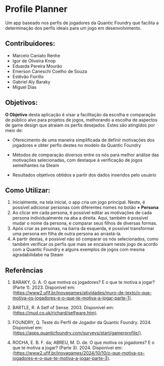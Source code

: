 # Profile Planner
Um app baseado nos perfis de jogadores da Quantic Foundry que facilita a determinação dos perfis ideais para um jogo em desenvolvimento.


## Contribuidores:
* Marcelo Caniato Renhe
* Igor de Oliveira Knop
* Eduarda Pereira Mourão
* Emerson Caneschi Coelho de Souza
* Estêvão Fiorillo
* Gabriel Aly Baraky
* Miguel Dias


## Objetivos:
**O Objetivo** desta aplicação é visar a facilitação da escolha e comparação de público alvo para projetos de jogos, melhorando a escolha de aspectos de game design que atraiam os perfis desejados. Estes são atingidos por meio de:

* Oferecimento de uma maneira simplificada de definir motivações dos jogadores e obter perfis destes no modelo da Quantic Foundry

* Métodos de comparação diversos entre os nós para melhor análise das motivações selecionadas, com destaque à verificação de jogos semelhantes na Steam

* Resultados objetivos obtidos a partir dos dados inseridos pelo usuário


## Como Utilizar:

1. Inicialmente, na tela inicial, o app cria um jogo principal. Neste, é possível adicionar personas com diferentes nomes no botão **+ Persona** 
2. Ao clicar em cada persona, é possível editar as motivações de cada persona individualmente na aba a direita. Aqui, também é possível mudar o nome da persona, e comparar seus filhos de diversas formas.
3. Após criar as personas, na barra da esquerda, é possível transformar uma persona em filha de outra persona ao arrastá-la.
4. A partir destas, é possível não só comparar os nós selecionados, como também verificar os perfis que mais se encaixam neste jogo de acordo com a Quantic Foundry e alguns exemplos de jogos com mesma agradabilidabe na Steam


## Referências

1. BARAKY, G. A. O que motiva os jogadores? E o que te motiva a jogar? (Parte 1). 2023. Disponível em: ⟨https://www2.ufjf.br/inovagames/atividades/muro-de-texto/o-que-motiva-os-jogadores-e-o-que-te-motiva-a-jogar-parte-1⟩.

2. BARTLE, R. A Self of Sense. 2003. Disponível em: ⟨https://mud.co.uk/richard/selfware.htm⟩.

3. FOUNDRY, Q. Teste do Perfil de Jogador da Quantic Foundry. 2024. Disponível em: ⟨https://apps.quanticfoundry.com/surveys/start/gamerprofile/⟩.

4. ROCHA, E. B. F. da; ABREU, M. D. de. O que motiva os jogadores? E o que te motiva a jogar? (Parte 3). 2024. Disponível em: ⟨https://www2.ufjf.br/inovagames/2024/10/10/o-que-motiva-os-jogadores-e-o-que-te-motiva-a-jogar-parte-3⟩.

